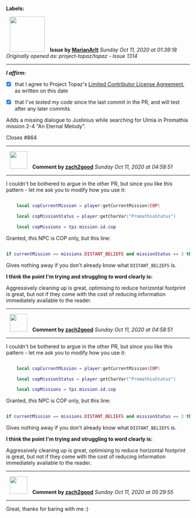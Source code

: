 **Labels:**



<a href="https://github.com/MarianArlt"><img src="https://avatars3.githubusercontent.com/u/1492317?v=4" width="96" height="96" hspace="10"></img></a> **Issue by [MarianArlt](https://github.com/MarianArlt)**
_Sunday Oct 11, 2020 at 01:39:18_
_Originally opened as: project-topaz/topaz - Issue 1314_

----

<!-- place 'x' mark between square [] brackets to affirm: -->
**_I affirm:_**
- [x] that I agree to Project Topaz's [Limited Contributor License Agreement](http://project-topaz.com/blob/release/CONTRIBUTOR_AGREEMENT.md), as written on this date
- [x] that I've _tested my code_ since the last commit in the PR, and will test after any later commits

Adds a missing dialogue to Justinius while searching for Ulmia in Promathia mission 2-4 "An Eternal Melody".
Closes #864 


----
<a href="https://github.com/zach2good"><img src="https://avatars3.githubusercontent.com/u/1389729?v=4" width="48" height="48" hspace="10"></img></a> **Comment by [zach2good](https://github.com/zach2good)**
_Sunday Oct 11, 2020 at 04:58:51_

----

I couldn't be bothered to argue in the other PR, but since you like this pattern - let me ask you to modify how you use it:
```lua
    local copCurrentMission = player:getCurrentMission(COP)
    local copMissionStatus = player:getCharVar("PromathiaStatus")
    local copMissions = tpz.mission.id.cop
```

Granted, _this_ NPC is COP only, but this line:
```lua
if currentMission == missions.DISTANT_BELIEFS and missionStatus == 3 then
```
Gives nothing away if you don't already know what `DISTANT_BELIEFS` is.

**I think the point I'm trying and struggling to word clearly is:**
Aggressively cleaning up is great, optimising to reduce horizontal footprint is great, but not if they come with the cost of reducing information immediately available to the reader.


----
<a href="https://github.com/zach2good"><img src="https://avatars3.githubusercontent.com/u/1389729?v=4" width="48" height="48" hspace="10"></img></a> **Comment by [zach2good](https://github.com/zach2good)**
_Sunday Oct 11, 2020 at 04:58:51_

----

I couldn't be bothered to argue in the other PR, but since you like this pattern - let me ask you to modify how you use it:
```lua
    local copCurrentMission = player:getCurrentMission(COP)
    local copMissionStatus = player:getCharVar("PromathiaStatus")
    local copMissions = tpz.mission.id.cop
```

Granted, _this_ NPC is COP only, but this line:
```lua
if currentMission == missions.DISTANT_BELIEFS and missionStatus == 3 then
```
Gives nothing away if you don't already know what `DISTANT_BELIEFS` is.

**I think the point I'm trying and struggling to word clearly is:**
Aggressively cleaning up is great, optimising to reduce horizontal footprint is great, but not if they come with the cost of reducing information immediately available to the reader.


----
<a href="https://github.com/zach2good"><img src="https://avatars3.githubusercontent.com/u/1389729?v=4" width="48" height="48" hspace="10"></img></a> **Comment by [zach2good](https://github.com/zach2good)**
_Sunday Oct 11, 2020 at 05:29:55_

----

Great, thanks for baring with me :)
